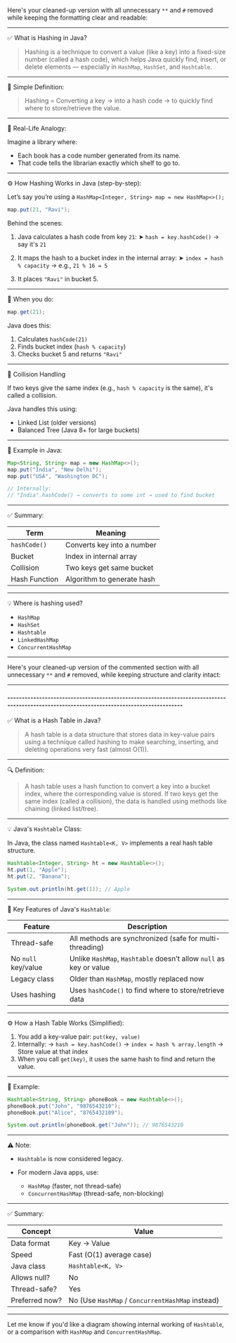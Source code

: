 Here's your cleaned-up version with all unnecessary `**` and `#` removed while keeping the formatting clear and readable:

---

✅ What is Hashing in Java?

> Hashing is a technique to convert a value (like a key) into a fixed-size number (called a hash code), which helps Java quickly find, insert, or delete elements — especially in `HashMap`, `HashSet`, and `Hashtable`.

---

🔑 Simple Definition:

> Hashing = Converting a key → into a hash code → to quickly find where to store/retrieve the value.

---

🧠 Real-Life Analogy:

Imagine a library where:

- Each book has a code number generated from its name.
- That code tells the librarian exactly which shelf to go to.

---

⚙️ How Hashing Works in Java (step-by-step):

Let’s say you’re using a `HashMap<Integer, String> map = new HashMap<>();`

```java
map.put(21, "Ravi");
```

Behind the scenes:

1. Java calculates a hash code from key `21`:
   ➤ `hash = key.hashCode()` → say it's `21`

2. It maps the hash to a bucket index in the internal array:
   ➤ `index = hash % capacity` → e.g., `21 % 16 = 5`

3. It places `"Ravi"` in bucket 5.

---

🔁 When you do:

```java
map.get(21);
```

Java does this:

1. Calculates `hashCode(21)`
2. Finds bucket index (`hash % capacity`)
3. Checks bucket 5 and returns `"Ravi"`

---

🔄 Collision Handling

If two keys give the same index (e.g., `hash % capacity` is the same), it's called a collision.

Java handles this using:

- Linked List (older versions)
- Balanced Tree (Java 8+ for large buckets)

---

🔧 Example in Java:

```java
Map<String, String> map = new HashMap<>();
map.put("India", "New Delhi");
map.put("USA", "Washington DC");

// Internally:
// "India".hashCode() → converts to some int → used to find bucket
```

---

✅ Summary:

| Term          | Meaning                    |
| ------------- | -------------------------- |
| `hashCode()`  | Converts key into a number |
| Bucket        | Index in internal array    |
| Collision     | Two keys get same bucket   |
| Hash Function | Algorithm to generate hash |

---

💡 Where is hashing used?

- `HashMap`
- `HashSet`
- `Hashtable`
- `LinkedHashMap`
- `ConcurrentHashMap`

---

Here's your cleaned-up version of the commented section with all unnecessary `**` and `#` removed, while keeping structure and clarity intact:

---



#### -----------------------------------------------------------------------------------------------------------------------------------------

✅ What is a Hash Table in Java?

> A hash table is a data structure that stores data in key-value pairs using a technique called hashing to make searching, inserting, and deleting operations very fast (almost O(1)).

---

🔍 Definition:

> A hash table uses a hash function to convert a key into a bucket index, where the corresponding value is stored.
> If two keys get the same index (called a collision), the data is handled using methods like chaining (linked list/tree).

---

💡 Java's `Hashtable` Class:

In Java, the class named `Hashtable<K, V>` implements a real hash table structure.

```java
Hashtable<Integer, String> ht = new Hashtable<>();
ht.put(1, "Apple");
ht.put(2, "Banana");

System.out.println(ht.get(1)); // Apple
```

---

🧠 Key Features of Java's `Hashtable`:

| Feature             | Description                                                        |
| ------------------- | ------------------------------------------------------------------ |
| Thread-safe         | All methods are synchronized (safe for multi-threading)            |
| No `null` key/value | Unlike `HashMap`, `Hashtable` doesn’t allow `null` as key or value |
| Legacy class        | Older than `HashMap`, mostly replaced now                          |
| Uses hashing        | Uses `hashCode()` to find where to store/retrieve data             |

---

⚙️ How a Hash Table Works (Simplified):

1. You add a key-value pair: `put(key, value)`
2. Internally:
   → `hash = key.hashCode()`
   → `index = hash % array.length`
   → Store value at that index
3. When you call `get(key)`, it uses the same hash to find and return the value.

---

🧪 Example:

```java
Hashtable<String, String> phoneBook = new Hashtable<>();
phoneBook.put("John", "9876543210");
phoneBook.put("Alice", "8765432109");

System.out.println(phoneBook.get("John")); // 9876543210
```

---

⚠️ Note:

- `Hashtable` is now considered legacy.
- For modern Java apps, use:

  - `HashMap` (faster, not thread-safe)
  - `ConcurrentHashMap` (thread-safe, non-blocking)

---

✅ Summary:

| Concept        | Value                                            |
| -------------- | ------------------------------------------------ |
| Data format    | Key → Value                                      |
| Speed          | Fast (O(1) average case)                         |
| Java class     | `Hashtable<K, V>`                                |
| Allows null?   | No                                               |
| Thread-safe?   | Yes                                              |
| Preferred now? | No (Use `HashMap` / `ConcurrentHashMap` instead) |

---

Let me know if you'd like a diagram showing internal working of `Hashtable`, or a comparison with `HashMap` and `ConcurrentHashMap`.
